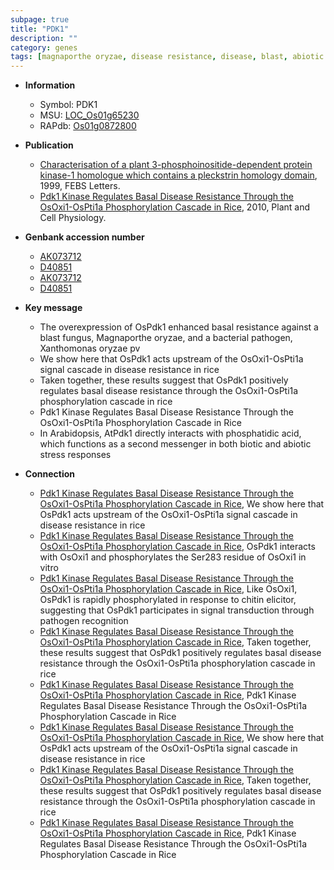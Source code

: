 ```yaml
---
subpage: true
title: "PDK1"
description: ""
category: genes
tags: [magnaporthe oryzae, disease resistance, disease, blast, abiotic stress, biotic stress]
---
```


* **Information**  
    + Symbol: PDK1  
    + MSU: [LOC_Os01g65230](http://rice.plantbiology.msu.edu/cgi-bin/ORF_infopage.cgi?orf=LOC_Os01g65230)  
    + RAPdb: [Os01g0872800](http://rapdb.dna.affrc.go.jp/viewer/gbrowse_details/irgsp1?name=Os01g0872800)  

* **Publication**  
    + [Characterisation of a plant 3-phosphoinositide-dependent protein kinase-1 homologue which contains a pleckstrin homology domain](http://www.ncbi.nlm.nih.gov/pubmed?term=Characterisation+of+a+plant+3-phosphoinositide-dependent+protein+kinase-1+homologue+which+contains+a+pleckstrin+homology+domain%5BTitle%5D), 1999, FEBS Letters.
    + [Pdk1 Kinase Regulates Basal Disease Resistance Through the OsOxi1-OsPti1a Phosphorylation Cascade in Rice](http://www.ncbi.nlm.nih.gov/pubmed?term=Pdk1+Kinase+Regulates+Basal+Disease+Resistance+Through+the+OsOxi1-OsPti1a+Phosphorylation+Cascade+in+Rice%5BTitle%5D), 2010, Plant and Cell Physiology.

* **Genbank accession number**  
    + [AK073712](http://www.ncbi.nlm.nih.gov/nuccore/AK073712)
    + [D40851](http://www.ncbi.nlm.nih.gov/nuccore/D40851)
    + [AK073712](http://www.ncbi.nlm.nih.gov/nuccore/AK073712)
    + [D40851](http://www.ncbi.nlm.nih.gov/nuccore/D40851)

* **Key message**  
    + The overexpression of OsPdk1 enhanced basal resistance against a blast fungus, Magnaporthe oryzae, and a bacterial pathogen, Xanthomonas oryzae pv
    + We show here that OsPdk1 acts upstream of the OsOxi1-OsPti1a signal cascade in disease resistance in rice
    + Taken together, these results suggest that OsPdk1 positively regulates basal disease resistance through the OsOxi1-OsPti1a phosphorylation cascade in rice
    + Pdk1 Kinase Regulates Basal Disease Resistance Through the OsOxi1-OsPti1a Phosphorylation Cascade in Rice
    + In Arabidopsis, AtPdk1 directly interacts with phosphatidic acid, which functions as a second messenger in both biotic and abiotic stress responses

* **Connection**  
    + [Pdk1 Kinase Regulates Basal Disease Resistance Through the OsOxi1-OsPti1a Phosphorylation Cascade in Rice](http://www.ncbi.nlm.nih.gov/pubmed?term=Pdk1+Kinase+Regulates+Basal+Disease+Resistance+Through+the+OsOxi1-OsPti1a+Phosphorylation+Cascade+in+Rice%5BTitle%5D), We show here that OsPdk1 acts upstream of the OsOxi1-OsPti1a signal cascade in disease resistance in rice
    + [Pdk1 Kinase Regulates Basal Disease Resistance Through the OsOxi1-OsPti1a Phosphorylation Cascade in Rice](http://www.ncbi.nlm.nih.gov/pubmed?term=Pdk1+Kinase+Regulates+Basal+Disease+Resistance+Through+the+OsOxi1-OsPti1a+Phosphorylation+Cascade+in+Rice%5BTitle%5D), OsPdk1 interacts with OsOxi1 and phosphorylates the Ser283 residue of OsOxi1 in vitro
    + [Pdk1 Kinase Regulates Basal Disease Resistance Through the OsOxi1-OsPti1a Phosphorylation Cascade in Rice](http://www.ncbi.nlm.nih.gov/pubmed?term=Pdk1+Kinase+Regulates+Basal+Disease+Resistance+Through+the+OsOxi1-OsPti1a+Phosphorylation+Cascade+in+Rice%5BTitle%5D), Like OsOxi1, OsPdk1 is rapidly phosphorylated in response to chitin elicitor, suggesting that OsPdk1 participates in signal transduction through pathogen recognition
    + [Pdk1 Kinase Regulates Basal Disease Resistance Through the OsOxi1-OsPti1a Phosphorylation Cascade in Rice](http://www.ncbi.nlm.nih.gov/pubmed?term=Pdk1+Kinase+Regulates+Basal+Disease+Resistance+Through+the+OsOxi1-OsPti1a+Phosphorylation+Cascade+in+Rice%5BTitle%5D), Taken together, these results suggest that OsPdk1 positively regulates basal disease resistance through the OsOxi1-OsPti1a phosphorylation cascade in rice
    + [Pdk1 Kinase Regulates Basal Disease Resistance Through the OsOxi1-OsPti1a Phosphorylation Cascade in Rice](http://www.ncbi.nlm.nih.gov/pubmed?term=Pdk1+Kinase+Regulates+Basal+Disease+Resistance+Through+the+OsOxi1-OsPti1a+Phosphorylation+Cascade+in+Rice%5BTitle%5D), Pdk1 Kinase Regulates Basal Disease Resistance Through the OsOxi1-OsPti1a Phosphorylation Cascade in Rice
    + [Pdk1 Kinase Regulates Basal Disease Resistance Through the OsOxi1-OsPti1a Phosphorylation Cascade in Rice](http://www.ncbi.nlm.nih.gov/pubmed?term=Pdk1+Kinase+Regulates+Basal+Disease+Resistance+Through+the+OsOxi1-OsPti1a+Phosphorylation+Cascade+in+Rice%5BTitle%5D), We show here that OsPdk1 acts upstream of the OsOxi1-OsPti1a signal cascade in disease resistance in rice
    + [Pdk1 Kinase Regulates Basal Disease Resistance Through the OsOxi1-OsPti1a Phosphorylation Cascade in Rice](http://www.ncbi.nlm.nih.gov/pubmed?term=Pdk1+Kinase+Regulates+Basal+Disease+Resistance+Through+the+OsOxi1-OsPti1a+Phosphorylation+Cascade+in+Rice%5BTitle%5D), Taken together, these results suggest that OsPdk1 positively regulates basal disease resistance through the OsOxi1-OsPti1a phosphorylation cascade in rice
    + [Pdk1 Kinase Regulates Basal Disease Resistance Through the OsOxi1-OsPti1a Phosphorylation Cascade in Rice](http://www.ncbi.nlm.nih.gov/pubmed?term=Pdk1+Kinase+Regulates+Basal+Disease+Resistance+Through+the+OsOxi1-OsPti1a+Phosphorylation+Cascade+in+Rice%5BTitle%5D), Pdk1 Kinase Regulates Basal Disease Resistance Through the OsOxi1-OsPti1a Phosphorylation Cascade in Rice



